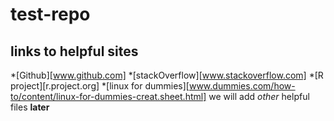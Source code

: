 # test-repo

## links to helpful sites
*[Github][www.github.com]
*[stackOverflow][www.stackoverflow.com]
*[R project][r.project.org]
*[linux for dummies][www.dummies.com/how-to/content/linux-for-dummies-creat.sheet.html]
we will add *other* helpful files **later**



